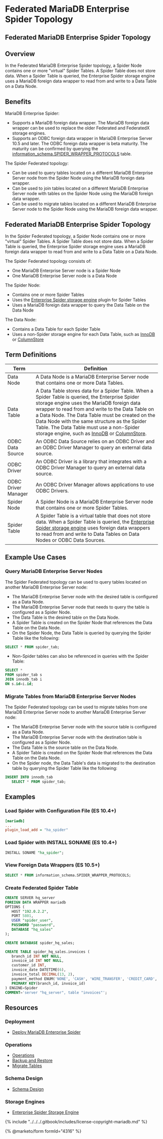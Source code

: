 # Federated MariaDB Enterprise Spider Topology

## Federated MariaDB Enterprise Spider Topology

## Overview

In the Federated MariaDB Enterprise Spider topology, a Spider Node contains one or more "virtual" Spider Tables. A Spider Table does not store data. When a Spider Table is queried, the Enterprise Spider storage engine uses a MariaDB foreign data wrapper to read from and write to a Data Table on a Data Node.

## Benefits

MariaDB Enterprise Spider:

* Supports a MariaDB foreign data wrapper. The MariaDB foreign data wrapper can be used to replace the older Federated and FederatedX storage engines.
* Supports an ODBC foreign data wrapper in MariaDB Enterprise Server 10.5 and later. The ODBC foreign data wrapper is beta maturity. The maturity can be confirmed by querying the [information\_schema.SPIDER\_WRAPPER\_PROTOCOLS](../../../server-usage/storage-engines/spider/information-schema-spider_wrapper_protocols-table.md) table.

The Spider Federated topology:

* Can be used to query tables located on a different MariaDB Enterprise Server node from the Spider Node using the MariaDB foreign data wrapper.
* Can be used to join tables located on a different MariaDB Enterprise Server node with tables on the Spider Node using the MariaDB foreign data wrapper.
* Can be used to migrate tables located on a different MariaDB Enterprise Server node to the Spider Node using the MariaDB foreign data wrapper.

## Federated MariaDB Enterprise Spider Topology

In the Spider Federated topology, a Spider Node contains one or more "virtual" Spider Tables. A Spider Table does not store data. When a Spider Table is queried, the Enterprise Spider storage engine uses a MariaDB foreign data wrapper to read from and write to a Data Table on a Data Node.

The Spider Federated topology consists of:

* One MariaDB Enterprise Server node is a Spider Node
* One MariaDB Enterprise Server node is a Data Node

The Spider Node:

* Contains one or more Spider Tables
* Uses the [Enterprise Spider storage engine](../../../server-usage/storage-engines/spider/) plugin for Spider Tables
* Uses a MariaDB foreign data wrapper to query the Data Table on the Data Node

The Data Node:

* Contains a Data Table for each Spider Table
* Uses a non-Spider storage engine for each Data Table, such as [InnoDB](../../../server-usage/storage-engines/innodb/) or [ColumnStore](https://app.gitbook.com/o/diTpXxF5WsbHqTReoBsS/s/rBEU9juWLfTDcdwF3Q14/)

## Term Definitions

| Term                | Definition                                                                                                                                                                                                                                                                                                                                                                                                                                                                                                                   |
| ------------------- | ---------------------------------------------------------------------------------------------------------------------------------------------------------------------------------------------------------------------------------------------------------------------------------------------------------------------------------------------------------------------------------------------------------------------------------------------------------------------------------------------------------------------------- |
| Data Node           | A Data Node is a MariaDB Enterprise Server node that contains one or more Data Tables.                                                                                                                                                                                                                                                                                                                                                                                                                                       |
| Data Table          | A Data Table stores data for a Spider Table. When a Spider Table is queried, the Enterprise Spider storage engine uses the MariaDB foreign data wrapper to read from and write to the Data Table on a Data Node. The Data Table must be created on the Data Node with the same structure as the Spider Table. The Data Table must use a non-Spider storage engine, such as [InnoDB](../../../server-usage/storage-engines/innodb/) or [ColumnStore](https://app.gitbook.com/o/diTpXxF5WsbHqTReoBsS/s/rBEU9juWLfTDcdwF3Q14/). |
| ODBC Data Source    | An ODBC Data Source relies on an ODBC Driver and an ODBC Driver Manager to query an external data source.                                                                                                                                                                                                                                                                                                                                                                                                                    |
| ODBC Driver         | An ODBC Driver is a library that integrates with a ODBC Driver Manager to query an external data source.                                                                                                                                                                                                                                                                                                                                                                                                                     |
| ODBC Driver Manager | An ODBC Driver Manager allows applications to use ODBC Drivers.                                                                                                                                                                                                                                                                                                                                                                                                                                                              |
| Spider Node         | A Spider Node is a MariaDB Enterprise Server node that contains one or more Spider Tables.                                                                                                                                                                                                                                                                                                                                                                                                                                   |
| Spider Table        | A Spider Table is a virtual table that does not store data. When a Spider Table is queried, the [Enterprise Spider storage engine](../../../server-usage/storage-engines/spider/) uses foreign data wrappers to read from and write to Data Tables on Data Nodes or ODBC Data Sources.                                                                                                                                                                                                                                       |

## Example Use Cases

### Query MariaDB Enterprise Server Nodes

The Spider Federated topology can be used to query tables located on another MariaDB Enterprise Server node:

* The MariaDB Enterprise Server node with the desired table is configured as a Data Node.
* The MariaDB Enterprise Server node that needs to query the table is configured as a Spider Node.
* The Data Table is the desired table on the Data Node.
* A Spider Table is created on the Spider Node that references the Data Table on the Data Node.
* On the Spider Node, the Data Table is queried by querying the Spider Table like the following:

```sql
SELECT * FROM spider_tab;
```

* Non-Spider tables can also be referenced in queries with the Spider Table:

```sql
SELECT *
FROM spider_tab s
JOIN innodb_tab i
ON s.id=i.id;
```

### Migrate Tables from MariaDB Enterprise Server Nodes

The Spider Federated topology can be used to migrate tables from one MariaDB Enterprise Server node to another MariaDB Enterprise Server node:

* The MariaDB Enterprise Server node with the source table is configured as a Data Node.
* The MariaDB Enterprise Server node with the destination table is configured as a Spider Node.
* The Data Table is the source table on the Data Node.
* A Spider Table is created on the Spider Node that references the Data Table on the Data Node.
* On the Spider node, the Data Table's data is migrated to the destination table by querying the Spider Table like the following:

```sql
INSERT INTO innodb_tab
   SELECT * FROM spider_tab;
```

## Examples

### Load Spider with Configuration File (ES 10.4+)

```ini
[mariadb]
...
plugin_load_add = "ha_spider"
```

### Load Spider with INSTALL SONAME (ES 10.4+)

```sql
INSTALL SONAME "ha_spider";
```

### View Foreign Data Wrappers (ES 10.5+)

```sql
SELECT * FROM information_schema.SPIDER_WRAPPER_PROTOCOLS;
```

### Create Federated Spider Table

```sql
CREATE SERVER hq_server
FOREIGN DATA WRAPPER mariadb
OPTIONS (
   HOST "192.0.2.2",
   PORT 5801,
   USER "spider_user",
   PASSWORD "password",
   DATABASE "hq_sales"
);

CREATE DATABASE spider_hq_sales;

CREATE TABLE spider_hq_sales.invoices (
   branch_id INT NOT NULL,
   invoice_id INT NOT NULL,
   customer_id INT,
   invoice_date DATETIME(6),
   invoice_total DECIMAL(13, 2),
   payment_method ENUM('NONE', 'CASH', 'WIRE_TRANSFER', 'CREDIT_CARD', 'GIFT_CARD'),
   PRIMARY KEY(branch_id, invoice_id)
) ENGINE=Spider
COMMENT='server "hq_server", table "invoices"';
```

## Resources

### Deployment

* [Deploy MariaDB Enterprise Spider](https://app.gitbook.com/s/aEnK0ZXmUbJzqQrTjFyb/enterprise-server/about/mariadb-enterprise-server-differences/deployment#spider-topologies)

### Operations

* [Operations](../../../server-usage/storage-engines/spider/spider-storage-engine-introduction/mariadb-enterprise-spider-operations/federated-mariadb-enterprise-spider-topology-operations/)
* [Backup and Restore](../../../server-usage/storage-engines/spider/spider-storage-engine-introduction/mariadb-enterprise-spider-operations/federated-mariadb-enterprise-spider-topology-operations/federated-mariadb-enterprise-spider-topology-backup-and-restore.md)
* [Migrate Tables](../../../server-usage/storage-engines/spider/spider-storage-engine-introduction/mariadb-enterprise-spider-operations/federated-mariadb-enterprise-spider-topology-operations/federated-mariadb-enterprise-spider-topology-migrate-tables.md)

### Schema Design

* [Schema Design](../../../server-usage/storage-engines/spider/spider-storage-engine-introduction/mariadb-enterprise-spider-schema-design.md)

### Storage Engines

* [Enterprise Spider Storage Engine](../../../server-usage/storage-engines/spider/)

{% include "../../../.gitbook/includes/license-copyright-mariadb.md" %}

{% @marketo/form formId="4316" %}
